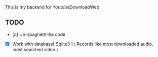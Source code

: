 This is my backend for YoutubeDownloadWeb

## TODO
- [o] Un-spaghetti the code
- [x] Work with database[ Sqlite3 ] ( Records like most downloaded audio, most searched video )